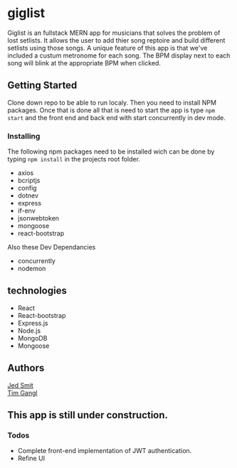 # giglist

Giglist is an fullstack MERN app for musicians that solves the problem of lost setlists. It allows the user to add thier song reptoire and build different setlists using those songs. A unique feature of this app is that we've included a custum metronome for each song. The BPM display next to each song will blink at the appropriate BPM when clicked.

## Getting Started

Clone down repo to be able to run localy. Then you need to install NPM packages. Once that is done all that is need to start the app is type `npm start` and the front end and back end with start concurrently in dev mode.

### Installing
The following  npm packages need to be installed wich can be done by typing `npm install` in the projects root folder.
* axios
* bcriptjs
* config
* dotnev
* express
* if-env
* jsonwebtoken
* mongoose
* react-bootstrap

Also these Dev Dependancies 
* concurrently
* nodemon

## technologies

* React
* React-bootstrap
* Express.js
* Node.js
* MongoDB
* Mongoose

## Authors
[Jed Smit](https://github.com/jedsmit)
<br>
[Tim Gangl](https://github.com/TimGangl)

## This app is still under construction. 

### Todos

* Complete front-end implementation of JWT authentication.  
* Refine UI 
